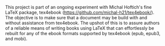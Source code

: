 This project is part of an ongoing experiment with Michal Hoftich's fine 
LaTeX package, tex4ebook (https://github.com/michal-h21/tex4ebook/). The 
objective is to make sure that a document may be build with and without 
assistance from tex4ebook.  The upshot of this is to assure authors of a 
reliable means of writing books using LaTeX that can effortlessly be 
rebuilt for any of the ebook formats supported by tex4ebook (epub, 
epub3, and mobi).

